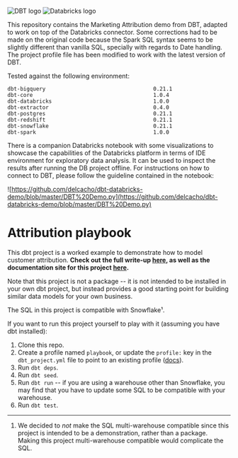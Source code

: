 ![DBT logo](https://www.scalefree.com/wp-content/uploads/2021/09/dbt-logo.png)
![Databricks logo](https://databricks.com/wp-content/uploads/2021/10/db-nav-logo.svg)

This repository contains the Marketing Attribution demo from DBT, adapted to work on top of the Databricks connector. Some corrections had to be made on the original code because the Spark SQL syntax seems to be slightly different than vanilla SQL, specially with regards to Date handling. The project profile file has been modified to work with the latest version of DBT.

Tested against the following environment:

```
dbt-bigquery                                  0.21.1
dbt-core                                      1.0.4
dbt-databricks                                1.0.0
dbt-extractor                                 0.4.0
dbt-postgres                                  0.21.1
dbt-redshift                                  0.21.1
dbt-snowflake                                 0.21.1
dbt-spark                                     1.0.0
```

There is a companion Databricks notebook with some visualizations to showcase the capabilities of the Databricks platform in terms of IDE environment for exploratory data analysis. It can be used to inspect the results after running the DB project offline. For instructions on how to connect to DBT, please follow the guideline contained in the notebook:

![https://github.com/delcacho/dbt-databricks-demo/blob/master/DBT%20Demo.py](https://github.com/delcacho/dbt-databricks-demo/blob/master/DBT%20Demo.py)


# Attribution playbook
This dbt project is a worked example to demonstrate how to model customer
attribution. **Check out the full write-up [here](https://blog.getdbt.com/modeling-marketing-attribution/),
as well as the documentation site for this project [here](https://www.getdbt.com/attribution-playbook/#!/overview).**

Note that this project is not a package -- it is not intended to be installed in
your own dbt project, but instead provides a good starting point for building
similar data models for your own business.

The SQL in this project is compatible with Snowflake¹.

If you want to run this project yourself to play with it (assuming you have
dbt installed):
1. Clone this repo.
2. Create a profile named `playbook`, or update the `profile:` key in the
`dbt_project.yml` file to point to an existing profile ([docs](https://docs.getdbt.com/docs/configure-your-profile)).
3. Run `dbt deps`.
4. Run `dbt seed`.
5. Run `dbt run` -- if you are using a warehouse other than Snowflake, you may
find that you have to update some SQL to be compatible with your warehouse.
6. Run `dbt test`.

-----
1. We decided to _not_ make the SQL multi-warehouse compatible since this project
is intended to be a demonstration, rather than a package. Making this project
multi-warehouse compatible would complicate the SQL.
